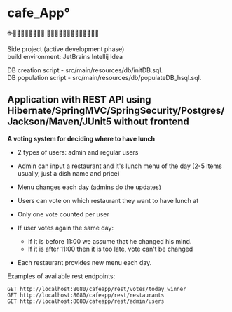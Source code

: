 # cafe_App&#176;

☕🍦🍨🍩🍰🧉🧁🍮🍵 🍷🍟🍕🥪🌮🥙🍚🍛🍜🍢🍣🍤🥤

Side project (active development phase)  
build environment: JetBrains Intellij Idea

DB creation script - src/main/resources/db/initDB.sql.  
DB population script - src/main/resources/db/populateDB_hsql.sql.

## Application with REST API using Hibernate/SpringMVC/SpringSecurity/Postgres/Jackson/Maven/JUnit5 without frontend

__A voting system for deciding where to have lunch__


+ 2 types of users: admin and regular users 

+ Admin can input a restaurant and it's lunch menu of the day (2-5 items usually, just a dish name and price)

+ Menu changes each day (admins do the updates)

+ Users can vote on which restaurant they want to have lunch at

+ Only one vote counted per user

+ If user votes again the same day:

    + If it is before 11:00 we assume that he changed his mind.  
    + If it is after 11:00 then it is too late, vote can't be changed

+ Each restaurant provides new menu each day.


Examples of available rest endpoints:

```
GET http://localhost:8080/cafeapp/rest/votes/today_winner
GET http://localhost:8080/cafeapp/rest/restaurants
GET http://localhost:8080/cafeapp/rest/admin/users

